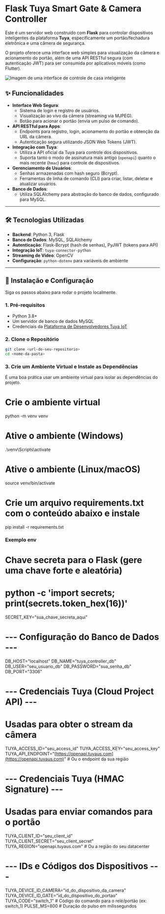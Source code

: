# Flask Tuya Smart Gate & Camera Controller

Este é um servidor web construído com **Flask** para controlar dispositivos inteligentes da plataforma **Tuya**, especificamente um portão/fechadura eletrônica e uma câmera de segurança.

O projeto oferece uma interface web simples para visualização da câmera e acionamento do portão, além de uma API RESTful segura (com autenticação JWT) para ser consumida por aplicativos móveis (como Flutter).

![Imagem de uma interface de controle de casa inteligente](https://storage.googleapis.com/gweb-uniblog-publish-prod/images/Google_Home_View_and_Control.width-1000.format-webp.webp)

## ✨ Funcionalidades

* **Interface Web Segura**:
    * Sistema de login e registro de usuários.
    * Visualização ao vivo da câmera (streaming via MJPEG).
    * Botão para acionar o portão (envia um pulso de comando).
* **API RESTful para Apps**:
    * Endpoints para registro, login, acionamento do portão e obtenção da URL da câmera.
    * Autenticação segura utilizando JSON Web Tokens (JWT).
* **Integração com Tuya**:
    * Utiliza a API oficial da Tuya para controle dos dispositivos.
    * Suporta tanto o modo de assinatura mais antigo (`openapi`) quanto o mais recente (`hmac`) para controle de dispositivos.
* **Gerenciamento de Usuários**:
    * Senhas armazenadas com hash seguro (Bcrypt).
    * Ferramentas de linha de comando (CLI) para criar, listar, deletar e atualizar usuários.
* **Banco de Dados**:
    * Utiliza SQLAlchemy para abstração do banco de dados, configurado para MySQL.

***

## 🛠️ Tecnologias Utilizadas

* **Backend**: Python 3, Flask
* **Banco de Dados**: MySQL, SQLAlchemy
* **Autenticação**: Flask-Bcrypt (hash de senhas), PyJWT (tokens para API)
* **Integração IoT**: `tuya-connector-python`
* **Streaming de Vídeo**: OpenCV
* **Configuração**: `python-dotenv` para variáveis de ambiente

***

## 🚀 Instalação e Configuração

Siga os passos abaixo para rodar o projeto localmente.

### 1. Pré-requisitos

* Python 3.8+
* Um servidor de banco de dados MySQL
* Credenciais da [Plataforma de Desenvolvedores Tuya IoT](https://developer.tuya.com/)

### 2. Clone o Repositório

```bash
git clone <url-do-seu-repositorio>
cd <nome-da-pasta>
```

### 3. Crie um Ambiente Virtual e Instale as Dependências

É uma boa prática usar um ambiente virtual para isolar as dependências do projeto.

# Crie o ambiente virtual
python -m venv venv

# Ative o ambiente (Windows)
.\venv\Scripts\activate

# Ative o ambiente (Linux/macOS)
source venv/bin/activate

# Crie um arquivo requirements.txt com o conteúdo abaixo e instale
pip install -r requirements.txt

### Exemplo env
# Chave secreta para o Flask (gere uma chave forte e aleatória)
# python -c 'import secrets; print(secrets.token_hex(16))'
SECRET_KEY="sua_chave_secreta_aqui"

# --- Configuração do Banco de Dados ---
DB_HOST="localhost"
DB_NAME="tuya_controller_db"
DB_USER="seu_usuario_db"
DB_PASSWORD="sua_senha_db"
DB_PORT="3306"

# --- Credenciais Tuya (Cloud Project API) ---
# Usadas para obter o stream da câmera
TUYA_ACCESS_ID="seu_access_id"
TUYA_ACCESS_KEY="seu_access_key"
TUYA_API_ENDPOINT="[https://openapi.tuyaus.com](https://openapi.tuyaus.com)" # Ou o endpoint da sua região

# --- Credenciais Tuya (HMAC Signature) ---
# Usadas para enviar comandos para o portão
TUYA_CLIENT_ID="seu_client_id"
TUYA_CLIENT_SECRET="seu_client_secret"
TUYA_REGION="openapi.tuyaus.com" # Ou a região do seu datacenter

# --- IDs e Códigos dos Dispositivos ---
TUYA_DEVICE_ID_CAMERA="id_do_dispositivo_da_camera"
TUYA_DEVICE_ID_GATE="id_do_dispositivo_do_portao"
TUYA_CODE="switch_1" # Código do comando para o relé/portão (ex: switch_1)
PULSE_MS=800 # Duração do pulso em milissegundos

